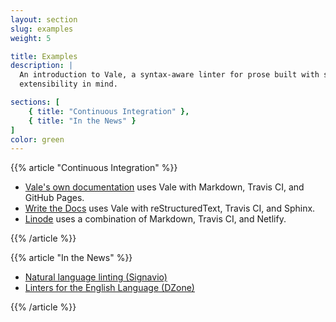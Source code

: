 ```yaml
---
layout: section
slug: examples
weight: 5

title: Examples
description: |
  An introduction to Vale, a syntax-aware linter for prose built with speed and
  extensibility in mind.

sections: [
    { title: "Continuous Integration" },
    { title: "In the News" }
]
color: green
---
```



{{% article "Continuous Integration" %}}

- [Vale's own documentation](https://github.com/ValeLint/docs) uses Vale with Markdown, Travis CI, and GitHub Pages.
- [Write the Docs](https://github.com/writethedocs/www) uses Vale with reStructuredText, Travis CI, and Sphinx.
- [Linode](https://github.com/linode/docs) uses a combination of Markdown, Travis CI, and Netlify.

{{% /article %}}

{{% article "In the News" %}}

- [Natural language linting (Signavio)](https://tech.signavio.com/2017/natural-language-linting)
- [Linters for the English Language (DZone)](https://dzone.com/articles/lint-lint-and-away-linters-for-the-english-languag)

{{% /article %}}
